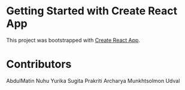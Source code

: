 # Getting Started with Create React App

This project was bootstrapped with [Create React App](https://github.com/facebook/create-react-app).

# Contributors
AbdulMatin Nuhu
Yurika Sugita
Prakriti Archarya
Munkhtsolmon Udval